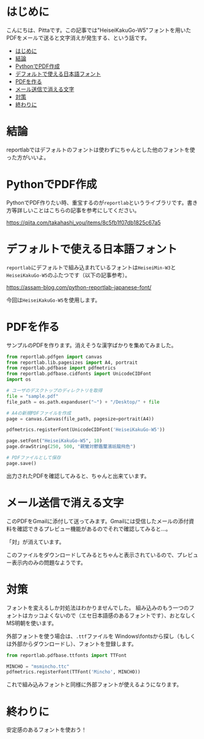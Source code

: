 
# はじめに

こんにちは、Pittaです。この記事では"HeiseiKakuGo-W5"フォントを用いたPDFをメールで送ると文字消えが発生する、という話です。

- [はじめに](#はじめに)
- [結論](#結論)
- [PythonでPDF作成](#pythonでpdf作成)
- [デフォルトで使える日本語フォント](#デフォルトで使える日本語フォント)
- [PDFを作る](#pdfを作る)
- [メール送信で消える文字](#メール送信で消える文字)
- [対策](#対策)
- [終わりに](#終わりに)

# 結論

reportlabではデフォルトのフォントは使わずにちゃんとした他のフォントを使った方がいいよ。


# PythonでPDF作成

PythonでPDF作りたい時、重宝するのが`reportlab`というライブラリです。書き方等詳しいことはこちらの記事を参考にしてください。

https://qiita.com/takahashi_you/items/8c5fb1f07db1825c67a5



# デフォルトで使える日本語フォント

`reportlab`にデフォルトで組み込まれているフォントは`HeiseiMin-W3`と`HeiseiKakuGo-W5`のふたつです（以下の記事参考）。

https://assam-blog.com/python-reportlab-japanese-font/

今回は`HeiseiKakuGo-W5`を使用します。

# PDFを作る

サンプルのPDFを作ります。消えそうな漢字ばかりを集めてみました。

```python
from reportlab.pdfgen import canvas
from reportlab.lib.pagesizes import A4, portrait
from reportlab.pdfbase import pdfmetrics
from reportlab.pdfbase.cidfonts import UnicodeCIDFont
import os

# ユーザのデスクトップのディレクトリを取得
file = "sample.pdf"
file_path = os.path.expanduser("~") + "/Desktop/" + file

# A4の新規PDFファイルを作成
page = canvas.Canvas(file_path, pagesize=portrait(A4))

pdfmetrics.registerFont(UnicodeCIDFont('HeiseiKakuGo-W5'))

page.setFont("HeiseiKakuGo-W5", 10)
page.drawString(250, 500, "親鸞対鬱鑑璽濱祇龍飛色")

# PDFファイルとして保存
page.save()

```

出力されたPDFを確認してみると、ちゃんと出来ています。




# メール送信で消える文字

このPDFをGmailに添付して送ってみます。Gmailには受信したメールの添付資料を確認できるプレビュー機能があるのでそれで確認してみると…。


「対」が消えています。

このファイルをダウンロードしてみるとちゃんと表示されているので、プレビュー表示内のみの問題なようです。


# 対策

フォントを変えるしか対処法はわかりませんでした。
組み込みのもう一つのフォントはカッコよくないので（エセ日本語感のあるフォントです）、おとなしくMS明朝を使います。

外部フォントを使う場合は、`.ttf`ファイルを Windows\fontsから探し（もしくは外部からダウンロードし）、フォントを登録します。

```python
from reportlab.pdfbase.ttfonts import TTFont

MINCHO = "msmincho.ttc"
pdfmetrics.registerFont(TTFont('Mincho', MINCHO))
```

これで組み込みフォントと同様に外部フォントが使えるようになります。

# 終わりに

安定感のあるフォントを使おう！
